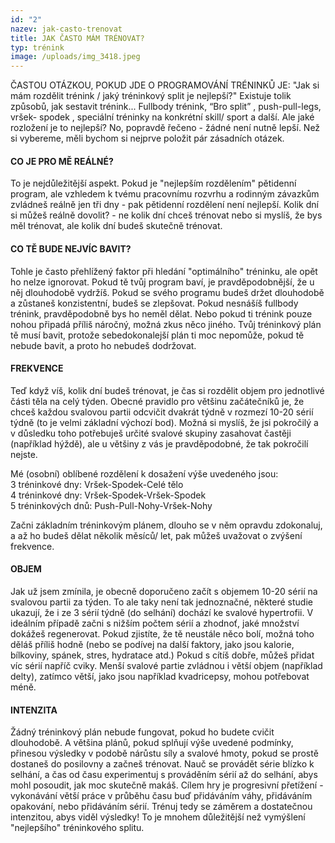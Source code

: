 ```yaml
---
id: "2"
nazev: jak-casto-trenovat
title: JAK ČASTO MÁM TRÉNOVAT?
typ: trénink
image: /uploads/img_3418.jpeg
---
```

​​ČASTOU OTÁZKOU, POKUD JDE O PROGRAMOVÁNÍ TRÉNINKŮ JE:  "Jak si mám rozdělit trénink / jaký tréninkový split je nejlepší?" Existuje tolik způsobů, jak sestavit trénink... Fullbody trénink, “Bro split” , push-pull-legs, vršek- spodek , speciální tréninky na konkrétní skill/ sport a další. Ale jaké rozložení je to nejlepší? No, popravdě řečeno - žádné není nutně lepší. Než si vybereme, měli bychom si nejprve položit pár zásadních otázek.

#### CO JE PRO MĚ REÁLNÉ?

To je nejdůležitější aspekt. Pokud je "nejlepším rozdělením" pětidenní program, ale vzhledem k tvému pracovnímu rozvrhu a rodinným závazkům zvládneš reálně jen tři dny - pak pětidenní rozdělení není nejlepší. Kolik dní si můžeš reálně dovolit? - ne kolik dní chceš trénovat nebo si myslíš, že bys měl trénovat, ale kolik dní budeš skutečně trénovat.

#### CO TĚ BUDE NEJVÍC BAVIT?

Tohle je často přehlížený faktor při hledání "optimálního" tréninku, ale opět ho nelze ignorovat. Pokud tě tvůj program baví, je pravděpodobnější, že u něj dlouhodobě vydržíš. Pokud se svého programu budeš držet dlouhodobě a zůstaneš konzistentní, budeš se zlepšovat. Pokud nesnášíš fullbody trénink, pravděpodobně bys ho neměl dělat. Nebo pokud ti trénink pouze nohou připadá příliš náročný, možná zkus něco jiného. Tvůj tréninkový plán tě musí bavit, protože sebedokonalejší plán ti moc nepomůže, pokud tě nebude bavit, a proto ho nebudeš dodržovat.

#### FREKVENCE

Teď když víš, kolik dní budeš trénovat, je čas si rozdělit objem pro jednotlivé části těla na celý týden. Obecné pravidlo pro většinu začátečníků je, že chceš každou svalovou partii odcvičit dvakrát týdně v rozmezí 10-20 sérií týdně (to je velmi základní výchozí bod). Možná si myslíš, že jsi pokročilý a v důsledku toho potřebuješ určité svalové skupiny zasahovat častěji (například hýždě), ale u většiny z vás je pravděpodobné, že tak pokročilí nejste.

Mé (osobní) oblíbené rozdělení k dosažení výše uvedeného jsou:\
3 tréninkové dny: Vršek-Spodek-Celé tělo\
4 tréninkové dny: Vršek-Spodek-Vršek-Spodek\
5 tréninkových dnů: Push-Pull-Nohy-Vršek-Nohy

Začni základním tréninkovým plánem, dlouho se v něm opravdu zdokonaluj, a až ho budeš dělat několik měsíců/ let, pak můžeš uvažovat o zvýšení frekvence.

#### OBJEM

Jak už jsem zmínila, je obecně doporučeno začít s objemem 10-20 sérií na svalovou partii za týden. To ale taky není tak jednoznačné, některé studie ukazují, že i ze 3 sérií týdně (do selhání) dochází ke svalové hypertrofii. V ideálním případě začni s nižším počtem sérií a zhodnoť, jaké množství dokážeš regenerovat. Pokud zjistíte, že tě neustále něco bolí, možná toho děláš příliš hodně (nebo se podívej na další faktory, jako jsou kalorie, bílkoviny, spánek, stres, hydratace atd.) Pokud s cítíš dobře, můžeš přidat víc sérií napříč cviky. Menší svalové partie zvládnou i větší objem (například delty), zatímco větší, jako jsou například kvadricepsy, mohou potřebovat méně.

#### INTENZITA

Žádný tréninkový plán nebude fungovat, pokud ho budete cvičit dlouhodobě. A většina plánů, pokud splňují výše uvedené podmínky, přinesou výsledky v podobě nárůstu síly a svalové hmoty, pokud se prostě dostaneš do posilovny a začneš trénovat. Nauč se provádět série blízko k selhání, a čas od času experimentuj s prováděním sérií až do selhání, abys mohl posoudit, jak moc skutečně makáš. Cílem hry je progresivní přetížení - vykonávání větší práce v průběhu času buď přidáváním váhy, přidáváním opakování, nebo přidáváním sérií. Trénuj tedy se záměrem a dostatečnou intenzitou, abys viděl výsledky! To je mnohem důležitější než vymýšlení "nejlepšího" tréninkového splitu.